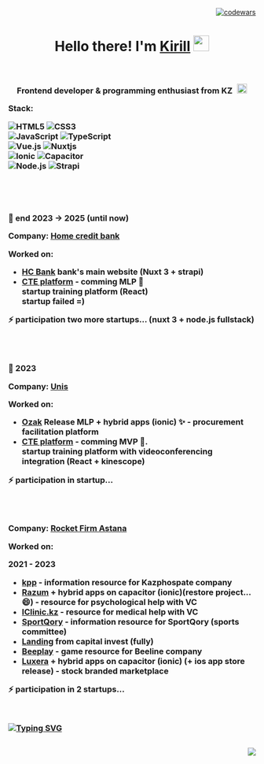 <div align="right">

  [![codewars](https://www.codewars.com/users/Nicedegen/badges/micro)](https://www.codewars.com/users/Nicedegen)
  
</div>


<h1 align="center">Hello there! I'm <a href='https://www.linkedin.com/in/kirill-lavrinenko/' target="_blank">Kirill</a>
<img src="https://github.com/blackcater/blackcater/raw/main/images/Hi.gif" height="32"/>
</h1>
<br />


<h3 align="center">Frontend developer & 
programming enthusiast from KZ <img src="https://catamphetamine.gitlab.io/country-flag-icons/3x2/KZ.svg" style="margin-left: 6px" height="20" alt="kz flag"</h3>
  
  
<div align="left">

  Stack: 
  
  ![HTML5](https://img.shields.io/badge/html5-%23E34F26.svg?style=for-the-badge&logo=html5&logoColor=white)
  ![CSS3](https://img.shields.io/badge/css3-%231572B6.svg?style=for-the-badge&logo=css3&logoColor=white)
  <br />
  ![JavaScript](https://img.shields.io/badge/javascript-%23323330.svg?style=for-the-badge&logo=javascript&logoColor=%23F7DF1E)
  ![TypeScript](https://img.shields.io/badge/TypeScript-007ACC?style=for-the-badge&logo=typescript&logoColor=white)
  <br />
  ![Vue.js](https://img.shields.io/badge/vuejs-%2335495e.svg?style=for-the-badge&logo=vuedotjs&logoColor=%234FC08D)
  ![Nuxtjs](https://img.shields.io/badge/Nuxt-002E3B?style=for-the-badge&logo=nuxtdotjs&logoColor=#00DC82)
  <br />
  ![Ionic](https://img.shields.io/badge/Ionic-%233880FF.svg?style=for-the-badge&logo=Ionic&logoColor=white)
  ![Capacitor](https://img.shields.io/badge/Capacitor-52b9ff.svg?style=for-the-badge&logo=Capacitor&logoColor=white)
  <br />
  ![Node.js](https://img.shields.io/badge/Node.js-43853D?style=for-the-badge&logo=node.js&logoColor=white)
  ![Strapi](https://img.shields.io/badge/Strapi-0078D6?style=for-the-badge&logo=node.js&logoColor=white)
  <br />

<!--  Coming:

  ![React](https://img.shields.io/badge/-ReactJs-61DAFB?logo=react&logoColor=white&style=for-the-badge)
  ![NodeJS](https://img.shields.io/badge/Node.js-43853D?style=for-the-badge&logo=node.js&logoColor=white)

  <br />
  <br />
  [![Top Langs](https://github-readme-stats.vercel.app/api/top-langs/?username=nicedegen&layout=compact)](https://github.com/nicedegen)
  -->
<!--  TODO: unblock when will be leet code statistics  -->
<!--   [![Nicedegen LeetCode stats](https://leetcode-stats-six.vercel.app/api?username=Nicedegen&theme=dark)](https://github.com/Nicedegen/leetcode-stats) -->

  <br />
  <br />
  
</div>
  
<div style="margin-top: 30px; margin-bottom: 30px" align="left">
  🔭  end 2023 -> 2025 (until now)

  Company: <a href="https://home.kz/" target="_blank">Home credit bank</a>

  Worked on:
  
  - <a href="https://home.kz" target="_blank">HC Bank</a> bank's main website (Nuxt 3 + strapi)
  - <a href="https://cte-platform.kz/" target="_blank">CTE platform</a> - comming MLP 🔭
  <br /> startup training platform (React) <br />
  startup failed =)   <br />

  ⚡ participation two more startups... (nuxt 3 + node.js fullstack)

  <br />
  <br />
  
  🔭  2023

  Company: <a href="https://unis.kz/" target="_blank">Unis</a>

  Worked on:
  
  - <a href="http://ozak.kz" target="_blank">Ozak</a> Release MLP + hybrid apps (ionic) ✨ - procurement facilitation platform
  - <a href="https://cte-platform.kz/" target="_blank">CTE platform</a> - comming MVP 🔭.
  <br /> startup training platform with videoconferencing integration (React + kinescope) <br />
  

  ⚡ participation in startup...

  <br />
  <br />
  
  Company: <a href="https://rocketfirm.com/" target="_blank">Rocket Firm Astana</a>
  
  Worked on:
  
  2021 - 2023
  
  - <a href="https://kpp.kz" target="_blank">kpp</a> - information resource for Kazphospate company
  - <a href="https://razum.is" target="_blank">Razum</a>  + hybrid apps on capacitor (ionic)(restore project... 😄) -  resource for psychological help with VC
  - <a href="https://iclinic.kz" target="_blank">IClinic.kz</a> -  resource for medical help with VC
  - <a href="https://sportqory.kz/ru" target="_blank">SportQory</a> - information resource for SportQory (sports committee)
  - <a href="https://capital.orda-invest.kz" target="_blank">Landing</a> from capital invest (fully)
  - <a href="https://beeplay.kz" target="_blank">Beeplay</a> - game resource for Beeline company
  - <a href="https://luxera.kz" target="_blank">Luxera</a> + hybrid apps on capacitor (ionic) (+ ios app store release) - stock branded marketplace
  
  ⚡ participation in 2 startups...
  
  <br />
  
  
  [![Typing SVG](https://readme-typing-svg.herokuapp.com?color=fff&lines=comming+soon)](https://git.io/typing-svg)
     
</div>
  
<div align="right">
    
  ![](https://github-profile-summary-cards.vercel.app/api/cards/stats?username=nicedegen&theme=solarized_dark)
    
</div>


  


<!--
**Nicedegen/Nicedegen** is a ✨ _special_ ✨ repository because its `README.md` (this file) appears on your GitHub profile.

Here are some ideas to get you started:

- 🔭 I’m currently working on ...
- 🌱 I’m currently learning ...
- 👯 I’m looking to collaborate on ...
- 🤔 I’m looking for help with ...
- 💬 Ask me about ...
- 📫 How to reach me: ...
- 😄 Pronouns: ...
- ⚡ Fun fact: ...
-->
